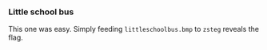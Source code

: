 
### Little school bus
This one was easy. Simply feeding `littleschoolbus.bmp` to `zsteg` reveals the flag.

